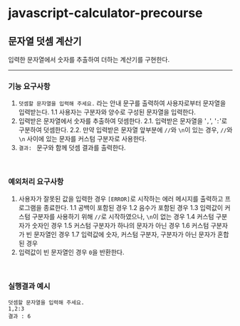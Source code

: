 # javascript-calculator-precourse

## 문자열 덧셈 계산기

입력한 문자열에서 숫자를 추출하여 더하는 계산기를 구현한다.

---

### 기능 요구사항

1. `덧셈할 문자열을 입력해 주세요.` 라는 안내 문구를 출력하여 사용자로부터 문자열을 입력받는다.
   1.1 사용자는 구분자와 양수로 구성된 문자열을 입력한다.
2. 입력받은 문자열에서 숫자를 추출하여 덧셈한다.
   2.1. 입력받은 문자열을 '`,`', '`:`'로 구분하여 덧셈한다.
   2.2. 만약 입력받은 문자열 앞부분에 `//`와 `\n`이 있는 경우, `//`와 `\n` 사이에 있는 문자를 커스텀 구분자로 사용한다.
3. `결과: ` 문구와 함께 덧셈 결과를 출력한다.

<br/>

### 예외처리 요구사항

1. 사용자가 잘못된 값을 입력한 경우 `[ERROR]`로 시작하는 에러 메시지를 출력하고 프로그램을 종료한다.
   1.1 공백이 포함된 경우
   1.2 음수가 포함된 경우
   1.3 입력값이 커스텀 구분자를 사용하기 위해 `//`로 시작하였으나, `\n`이 없는 경우
   1.4 커스텀 구분자가 숫자인 경우
   1.5 커스텀 구분자가 하나의 문자가 아닌 경우
   1.6 커스텀 구분자가 빈 문자열인 경우
   1.7 입력값에 숫자, 커스텀 구분자, 구분자가 아닌 문자가 혼합된 경우
2. 입력값이 빈 문자열인 경우 `0`을 반환한다.

<br/>

### 실행결과 예시

```
덧셈할 문자열을 입력해 주세요.
1,2:3
결과 : 6
```
